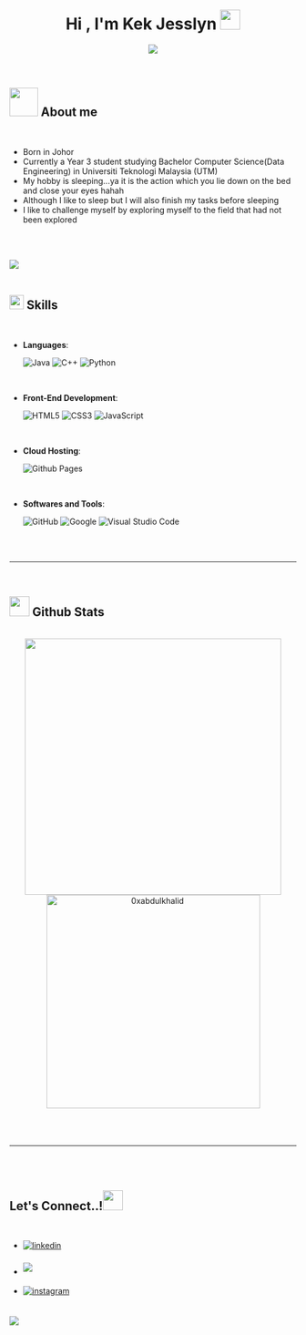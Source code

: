 <!DOCTYPE html>
<html lang="en">
<head>
  <meta charset="UTF-8">
  <meta http-equiv="X-UA-Compatible" content="IE=edge">
  <meta name="viewport" content="width=device-width, initial-scale=1.0">
</head>
<body>
  
  <h1 align="center"><b>Hi , I'm Kek Jesslyn </b><img src="https://media.giphy.com/media/hvRJCLFzcasrR4ia7z/giphy.gif" width="35"></h1>
  <!--  -->
  <p align="center">
    <a href="https://github.com/DenverCoder1/readme-typing-svg"><img src="https://readme-typing-svg.herokuapp.com?font=Time+New+Roman&color=cyan&size=25&center=true&vCenter=true&width=600&height=100&lines=I+am+Kek+Jesslyn+&hearts;++;Currently+Studying+In+UTM,;Data+Engineering+Student,;Active+Learner/Researcher,;Love+to+learn+new+stuffs..<3"></a>
  </p>

  <br>
  
  ## <picture><img src = "https://media3.giphy.com/media/v1.Y2lkPTc5MGI3NjExODJ5eTVwNTVnbnYzbG5mdWgwMmFjM2JoOHJlbWpnYWtyOGRoM2o1ayZlcD12MV9pbnRlcm5hbF9naWZfYnlfaWQmY3Q9cw/mFGAiMpaBMxytdVHbM/giphy.gif" width = 50px></picture> **About me**

  

  
  <br>
  
  - Born in Johor
  - Currently a Year 3 student studying Bachelor Computer Science(Data Engineering) in Universiti Teknologi Malaysia (UTM)
  - My hobby is sleeping...ya it is the action which you lie down on the bed and close your eyes hahah
  - Although I like to sleep but I will also finish my tasks before sleeping
  - I like to challenge myself by exploring myself to the field that had not been explored
  
  <br><br>
  
  <img src="https://user-images.githubusercontent.com/73097560/115834477-dbab4500-a447-11eb-908a-139a6edaec5c.gif"><br><br>
  
  ## <img src="https://media2.giphy.com/media/QssGEmpkyEOhBCb7e1/giphy.gif?cid=ecf05e47a0n3gi1bfqntqmob8g9aid1oyj2wr3ds3mg700bl&rid=giphy.gif" width ="25"><b> Skills</b>
  <br>
  
  <p align="center">
  
  - **Languages**:
      
      ![Java](https://img.shields.io/badge/Java%20-%232370ED.svg?style=for-the-badge&logo=java&logoColor=white)
      ![C++](https://img.shields.io/badge/C++%20-%2300599C.svg?style=for-the-badge&logo=c%2B%2B&logoColor=white)
      ![Python](https://img.shields.io/badge/Python%20-%2314354C.svg?style=for-the-badge&logo=python&logoColor=white)
  
  <br>   
      
  - **Front-End Development**:
  
     ![HTML5](https://img.shields.io/badge/HTML5%20-%23E34F26.svg?style=for-the-badge&logo=html5&logoColor=white)
     ![CSS3](https://img.shields.io/badge/CSS%20-%231572B6.svg?style=for-the-badge&logo=css3&logoColor=white)
     ![JavaScript](https://img.shields.io/badge/JavaScript%20-%23F7DF1E.svg?style=for-the-badge&logo=javascript&logoColor=black)
  
  <br>
  
  - **Cloud Hosting**:
  
      ![Github Pages](https://img.shields.io/badge/GitHub%20Pages-%23327FC7.svg?style=for-the-badge&logo=github&logoColor=white)
      
  <br>
  
  - **Softwares and Tools**:
  
      ![GitHub](https://img.shields.io/badge/github-%23121011.svg?style=for-the-badge&logo=github&logoColor=white)
      ![Google](https://img.shields.io/badge/google-%234285F4.svg?style=for-the-badge&logo=google&logoColor=white)
      ![Visual Studio Code](https://img.shields.io/badge/Visual%20Studio%20Code-0078d7.svg?style=for-the-badge&logo=visual-studio-code&logoColor=white)
  

  </p>
  
  <br>
  <br>
  
  -----
  
  <br>
  
  
  ## <img src="https://media.giphy.com/media/iY8CRBdQXODJSCERIr/giphy.gif" width="35"><b> Github Stats </b>
  <br>
  
  <div align="center">
  
  <a href="https://github.com/Jesslyn19/">
    <img src="https://github-readme-stats.vercel.app/api?username=Jesslyn19&include_all_commits=true&count_private=true&show_icons=true&line_height=20&title_color=7A7ADB&icon_color=2234AE&text_color=D3D3D3&bg_color=0,000000,130F40" width="450"/>
    <img src="https://github-readme-stats.vercel.app/api/top-langs?username=Jesslyn19&show_icons=true&locale=en&layout=compact&line_height=20&title_color=7A7ADB&icon_color=2234AE&text_color=D3D3D3&bg_color=0,000000,130F40" width="375"  alt="0xabdulkhalid"/>
  
  </a>
  </div>
  
  <br>
  <br>
  <br>
  
  -----
  
  <br>
  <br>
  
  ## <b> Let's Connect..!</b><img src="https://media.giphy.com/media/hvRJCLFzcasrR4ia7z/giphy.gif" width="35">
  <br>
  <div align='left'>
  
  <ul>
  
  <li>
  <a href="[https://linkedin.com/in/0xabdulkhalid](https://www.linkedin.com/in/kek-jesslyn-a07117268/)" target="_blank">
  <img src="https://img.shields.io/badge/linkedin:  Kek Jesslyn-%2300acee.svg?color=405DE6&style=for-the-badge&logo=linkedin&logoColor=white" alt=linkedin style="margin-bottom: 5px;"/>
  </a>
  </li>
  
  <br>
  
  <li>
  <a href="mailto:kekjesslyn@graduate.utm.my" target="_blank">
  <img src="https://img.shields.io/badge/gmail:  kekjesslyn-%23EA4335.svg?style=for-the-badge&logo=gmail&logoColor=white" t=mail style="margin-bottom: 5px;" />
  </a>
  </li>

  <br>
  
  <li>
  <a href="(https://www.instagram.com/jesslynkek1910/)" target="_blank">
  <img src="https://img.shields.io/badge/instagram:  jesslynkek1910-%23EA4335.svg?color=#ff33c4&style=for-the-badge&logo=gmail&logoColor=white" alt=instagram style="margin-bottom: 5px;" />
  </a>
  </li>
    
  </ul>
  </div>
  
  <br>
  <img src="https://user-images.githubusercontent.com/73097560/115834477-dbab4500-a447-11eb-908a-139a6edaec5c.gif">
  <br>
  </body>
  </html>
